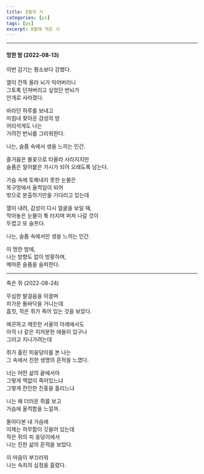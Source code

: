 ```yaml
---
title: 8월의 시
categories: [ps]
tags: [ps]
excerpt: 8월에 적은 시
---
```


***

#### 멍한 밤 (2022-08-13)

이번 감기는 평소보다 강했다.  

열이 잔뜩 올라 뇌가 익어버리니  
그토록 던져버리고 싶었던 번뇌가   
안개로 사라졌다.  

바라던 하루를 보내고  
마침내 찾아온 감성의 밤  
어리석게도 나는  
가려진 번뇌를 그리워한다.   

나는, 슬픔 속에서 생을 느끼는 인간.   

즐거움은 불꽃으로 타올라 사라지지만  
슬픔은 얼어붙은 가시가 되어 오래도록 남는다.  
 
가슴 속에 토해내지 못한 눈물은  
목구멍에서 울컥임이 되어   
밖으로 분출하기만을 기다리고 있는데  

열이 내려, 감성이 다시 얼굴을 보일 때,  
막아놓은 눈물이 툭 터지며 퍼져 나갈 것이  
두렵고 또 슬프다.  

나는, 슬픔 속에서만 생을 느끼는 인간.  

이 멍한 밤에,  
나는 방향도 없이 방황하며,  
메마른 슬픔을 슬퍼한다.  

***

죽은 쥐 (2022-08-24)

무심한 발걸음을 이끌며  
차가운 돌바닥을 거니는데  
흠칫, 작은 쥐가 죽어 있는 것을 보았다.   

매끈하고 깨끗한 서울의 아래에서도  
아직 너 같은 지저분한 애들이 있구나  
그러고 지나가려는데  

쥐가 흘린 피웅덩이를 본 나는  
그 속에서 진한 생명의 흔적을 느꼈다.   

너는 어떤 삶의 끝에서야  
그렇게 맥없이 죽어있느냐  
그렇게 잔인한 진홍을 흘리느냐   

나는 왜 더러운 쥐를 보고  
가슴에 울컥함을 느낄까.   

돌아다본 내 가슴에  
이제는 허무함이 깃들어 있는데  
작은 쥐의 피 웅덩이에서  
나는 진한 삶의 흔적을 보았다.   

이 마음이 부끄러워  
나는 속죄의 심정을 흘렸다.   

